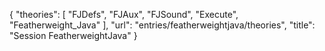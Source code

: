 {
    "theories": [
        "FJDefs",
        "FJAux",
        "FJSound",
        "Execute",
        "Featherweight_Java"
    ],
    "url": "entries/featherweightjava/theories",
    "title": "Session FeatherweightJava"
}